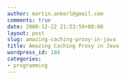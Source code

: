 ```yaml
---
author: martin.ankerl@gmail.com
comments: true
date: 2008-12-22 21:53:59+00:00
layout: post
slug: amazing-caching-proxy-in-java
title: Amazing Caching Proxy in Java
wordpress_id: 184
categories:
- programming
---
```


